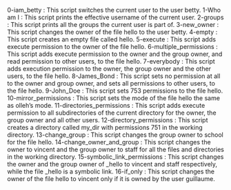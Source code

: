 0-iam_betty : This script switches the current user to the user betty.
1-Who am I : This script prints the effective username of the current user.
2-groups : This script prints all the groups the current user is part of.
3-new_owner : This script changes the owner of the file hello to the user betty.
4-empty : This script creates an empty file called hello.
5-execute : This script adds execute permission to the owner of the file hello.
6-multiple_permissions : This script adds execute permission to the owner and the group owner, and read permission to other users, to the file hello.
7-everybody : This script adds execution permission to the owner, the group owner and the other users, to the file hello.
8-James_Bond : This script sets no permission at all to the owner and group owner, and sets all permissions to other users, to the file hello.
9-John_Doe : This script sets 753 permissions to the file hello.
10-mirror_permissions : This script sets the mode of the file hello the same as olleh’s mode.
11-directories_permissions : This script adds execute permission to all subdirectories of the current directory for the owner, the group owner and all other users.
12-directory_permissions : This script creates a directory called my_dir with permissions 751 in the working directory.
13-change_group : This script changes the group owner to school for the file hello.
14-change_owner_and_group : This script changes the owner to vincent and the group owner to staff for all the files and directories in the working directory.
15-symbolic_link_permissions : This script changes the owner and the group owner of _hello to vincent and staff respectively, while the file _hello is a symbolic link.
16-if_only : This script changes the owner of the file hello to vincent only if it is owned by the user guillaume.
